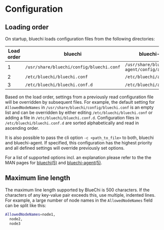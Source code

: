 # Configuration

## Loading order

On startup, bluechi loads configuration files from the following directories:

| Load order | bluechi | bluechi-agent |
|---|---|---|
| 1 | `/usr/share/bluechi/config/bluechi.conf` | `/usr/share/bluechi-agent/config/agent.conf` |
| 2 | `/etc/bluechi/bluechi.conf` | `/etc/bluechi/agent.conf` |
| 3 | `/etc/bluechi/bluechi.conf.d` | `/etc/bluechi/agent.conf.d` |

Based on the load order, settings from a previously read configuration file will be overridden by subsequent files.
For example, the default setting for `AllowedNodeNames` in `/usr/share/bluechi/config/bluechi.conf` is an empty list and
can be overridden by either editing `/etc/bluechi/bluechi.conf` or adding a file in `/etc/bluechi/bluechi.conf.d`. Configuration
files in `/etc/bluechi/bluechi.conf.d` are sorted alphabetically and read in ascending order.

It is also possible to pass the cli option `-c <path_to_file>` to both, bluechi and bluechi-agent. If specified, this
configuration has the highest priority and all defined settings will override previously set options.

For a list of supported options incl. an explanation please refer to the
the MAN pages for [bluechi(5)](./man/bluechi_conf.md) and [bluechi-agent(5)](./man/bluechi_agent_conf.md).

## Maximum line length

The maximum line length supported by BlueChi is 500 characters. If the characters of any key-value pair exceeds this, use
multiple, indented lines. For example, a large number of node names in the `AllowedNodeNames` field can be split like this:

```bash
AllowedNodeNames=node1,
  node2,
  node3
```
